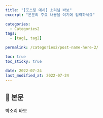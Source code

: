 ```yaml
---
title: "[포스팅 예시] 소리님 바보"
excerpt: "본문의 주요 내용을 여기에 입력하세요"

categories:
  - Categories2
tags:
  - [tag1, tag2]

permalink: /categories2/post-name-here-2/

toc: true
toc_sticky: true

date: 2022-07-24
last_modified_at: 2022-07-24
---
```


## 🦥 본문

박소리 바보
